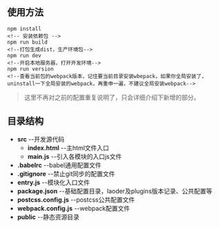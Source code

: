 ## 使用方法
    npm install
    <!-- 安装依赖包 -->
    npm run build 
    <!--打包生成dist，生产环境包-->
    npm run dev
    <!--开启本地服务器，打开开发环境-->
    npm run version
    <!--查看当前包的webpack版本，记住要当前目录安装wbepack，如果你全局安装了，uninstall一下全局安装的webpack，再重申一遍，不建议全局安装webpack-->

> 这里不再对之前的配置重复说明了，只会详细介绍下新增的部分。

## 目录结构

* __src__   --开发源代码
  * __index.html__  --主html文件入口
  * __main.js__ --引入各模块的入口js文件
* __.babelrc__  --babel通用配置文件
* __.gitignore__    --禁止git同步的配置文件
* __entry.js__ --模块化入口文件
* __package.json__  --基础配置目录，laoder及plugins版本记录、公共配置等
* __postcss.config.js__ --postcss公共配置文件
* __webpack.config.js__ --webpack配置文件
* __public__ --静态资源目录

